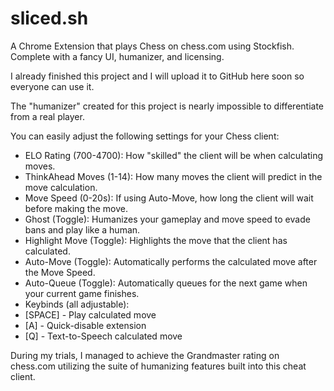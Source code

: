 # sliced.sh
A Chrome Extension that plays Chess on chess.com using Stockfish. Complete with a fancy UI, humanizer, and licensing.

I already finished this project and I will upload it to GitHub here soon so everyone can use it.

The "humanizer" created for this project is nearly impossible to differentiate from a real player.

You can easily adjust the following settings for your Chess client:
* ELO Rating (700-4700): How "skilled" the client will be when calculating moves.
* ThinkAhead Moves (1-14): How many moves the client will predict in the move calculation.
* Move Speed (0-20s): If using Auto-Move, how long the client will wait before making the move.
* Ghost (Toggle): Humanizes your gameplay and move speed to evade bans and play like a human.
* Highlight Move (Toggle): Highlights the move that the client has calculated.
* Auto-Move (Toggle): Automatically performs the calculated move after the Move Speed.
* Auto-Queue (Toggle): Automatically queues for the next game when your current game finishes.
* Keybinds (all adjustable):
* [SPACE] - Play calculated move
* [A] - Quick-disable extension
* [Q] - Text-to-Speech calculated move

During my trials, I managed to achieve the Grandmaster rating on chess.com utilizing the suite of humanizing features built into this cheat client.
